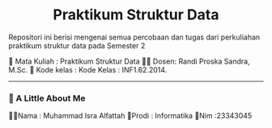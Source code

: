 <h1 align="center">Praktikum Struktur Data</h1>

Repositori ini berisi mengenai semua percobaan dan tugas dari perkuliahan praktikum struktur data pada Semester 2

📓 Mata Kuliah : Praktikum Struktur Data
👨‍🏫 Dosen: Randi Proska Sandra, M.Sc.
🏫 Kode kelas : Kode Kelas : INF1.62.2014.
***
### 🧘 A Little About Me
👨‍🔬Nama : Muhammad Isra Alfattah
📓Prodi : Informatika
📆Nim   :23343045

